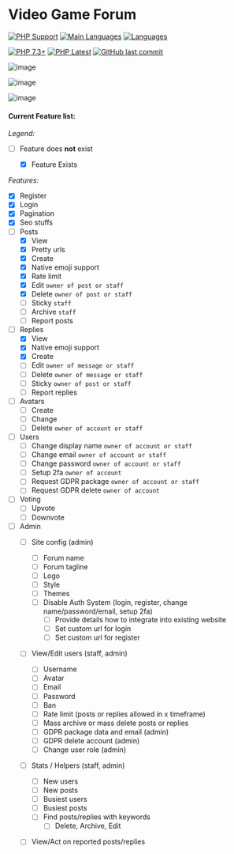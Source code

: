 # Video Game Forum

[![PHP Support](https://badgen.net/badge/php/%3E=7.3/blue?icon=github)](https://github.com/runthis/Video-Game-Forum/search?l=PHP)
[![Main Languages](https://img.shields.io/github/languages/top/runthis/Video-Game-Forum)](https://github.com/runthis/Video-Game-Forum/search?l=PHP)
[![Languages](https://img.shields.io/github/languages/count/runthis/Video-Game-Forum)](https://github.com/runthis/Video-Game-Forum/search?l=PHP)

[![PHP 7.3+](https://github.com/runthis/Video-Game-Forum/actions/workflows/php.yml/badge.svg)](https://github.com/runthis/forum/actions)
[![PHP Latest](https://github.com/runthis/Video-Game-Forum/actions/workflows/phplatest.yml/badge.svg)](https://github.com/runthis/forum/actions)
[![GitHub last commit](https://img.shields.io/github/last-commit/runthis/forum)](https://github.com/runthis/forum/commits/master)


![image](https://user-images.githubusercontent.com/8216720/110219523-57940280-7e85-11eb-8c2b-c2447adede03.png)

![image](https://user-images.githubusercontent.com/8216720/110219565-a6da3300-7e85-11eb-9537-e6bd77c3bec6.png)

![image](https://user-images.githubusercontent.com/8216720/110221177-4d2b3600-7e90-11eb-8baf-b49fd13138ec.png)


#### Current Feature list:

*Legend:*
- [ ] Feature does **not** exist
    - [x] Feature Exists


*Features:*
- [x] Register
- [x] Login
- [x] Pagination
- [x] Seo stuffs
- [ ] Posts
    - [x] View
    - [x] Pretty urls
    - [x] Create
    - [x] Native emoji support
    - [x] Rate limit
    - [x] Edit `owner of post or staff`
    - [x] Delete `owner of post or staff`
    - [ ] Sticky `staff`
    - [ ] Archive `staff`
    - [ ] Report posts
- [ ] Replies
    - [x] View
    - [x] Native emoji support
    - [x] Create
    - [ ] Edit `owner of message or staff`
    - [ ] Delete `owner of message or staff`
    - [ ] Sticky `owner of post or staff`
    - [ ] Report replies
- [ ] Avatars
    - [ ] Create
    - [ ] Change
    - [ ] Delete `owner of account or staff`
- [ ] Users
    - [ ] Change display name `owner of account or staff`
    - [ ] Change email `owner of account or staff`
    - [ ] Change password `owner of account or staff`
    - [ ] Setup 2fa `owner of account`
    - [ ] Request GDPR package `owner of account or staff`
    - [ ] Request GDPR delete `owner of account`
- [ ] Voting
    - [ ] Upvote
    - [ ] Downvote
- [ ] Admin
    - [ ] Site config (admin)
        - [ ] Forum name
        - [ ] Forum tagline
        - [ ] Logo
        - [ ] Style
        - [ ] Themes
        - [ ] Disable Auth System (login, register, change name/password/email, setup 2fa)
            - [ ] Provide details how to integrate into existing website
            - [ ] Set custom url for login
            - [ ] Set custom url for register
    - [ ] View/Edit users (staff, admin)
        - [ ] Username
        - [ ] Avatar
        - [ ] Email
        - [ ] Password
        - [ ] Ban
        - [ ] Rate limit (posts or replies allowed in x timeframe)
        - [ ] Mass archive or mass delete posts or replies
        - [ ] GDPR package data and email (admin)
        - [ ] GDPR delete account (admin)
        - [ ] Change user role (admin)
    - [ ] Stats / Helpers (staff, admin)
        - [ ] New users
        - [ ] New posts
        - [ ] Busiest users
        - [ ] Busiest posts
        - [ ] Find posts/replies with keywords
            - [ ] Delete, Archive, Edit
    - [ ] View/Act on reported posts/replies

